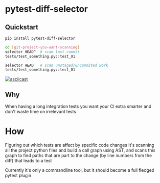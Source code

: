 # pytest-diff-selector

## Quickstart
```bash
pip install pytest-diff-selector

cd [git-project-you-want-scanning]
selector HEAD^  # scan last commit
tests/test_something.py::test_01

selector HEAD   # scan unstaged/uncommited work
tests/test_something.py::test_01
```

[![asciicast](https://asciinema.org/a/sKnqi785oLwcezFnMv5klPZVM.svg)](https://asciinema.org/a/sKnqi785oLwcezFnMv5klPZVM)

## Why

When having a long integration tests you want your CI extra smarter and don't waste time on irrelevant tests

# How

Figuring out which tests are affect by specific code changes
It's scanning all the project python files and build a call
graph using AST, and scans this graph to find paths that are
part to the change (by line numbers from the diff) that leads
to a test

Currently it's only a commandline tool, but it should become a full fledged pytest plugin

